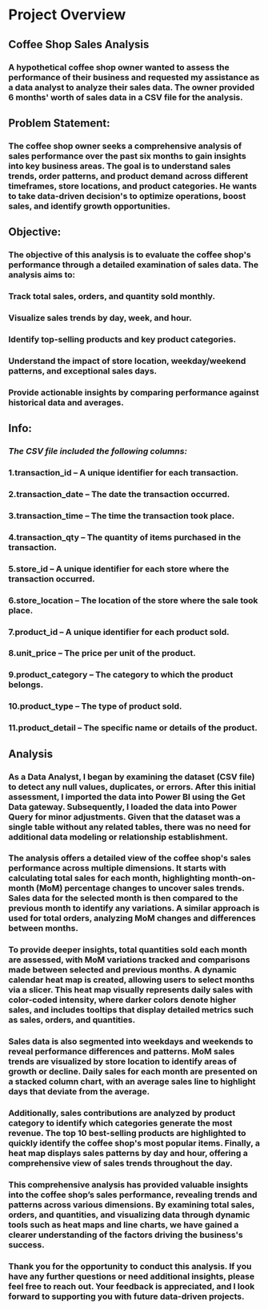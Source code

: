# **Project Overview**

## **Coffee Shop Sales Analysis**

### A hypothetical coffee shop owner wanted to assess the performance of their business and requested my assistance as a data analyst to analyze their sales data. The owner provided 6 months' worth of sales data in a CSV file for the analysis.

## **Problem Statement:**
### The coffee shop owner seeks a comprehensive analysis of sales performance over the past six months to gain insights into key business areas. The goal is to understand sales trends, order patterns, and product demand across different timeframes, store locations, and product categories. He wants to take data-driven decision's to optimize operations, boost sales, and identify growth opportunities.

## **Objective:**
### The objective of this analysis is to evaluate the coffee shop's performance through a detailed examination of sales data. The analysis aims to:
### Track total sales, orders, and quantity sold monthly.
### Visualize sales trends by day, week, and hour.
### Identify top-selling products and key product categories.
### Understand the impact of store location, weekday/weekend patterns, and exceptional sales days.
### Provide actionable insights by comparing performance against historical data and averages.

## **Info:**
### **_The CSV file included the following columns:_**
### 1.transaction_id – A unique identifier for each transaction.
### 2.transaction_date – The date the transaction occurred.
### 3.transaction_time – The time the transaction took place.
### 4.transaction_qty – The quantity of items purchased in the transaction.
### 5.store_id – A unique identifier for each store where the transaction occurred.
### 6.store_location – The location of the store where the sale took place.
### 7.product_id – A unique identifier for each product sold.
### 8.unit_price – The price per unit of the product.
### 9.product_category – The category to which the product belongs.
### 10.product_type – The type of product sold.
### 11.product_detail – The specific name or details of the product.

## **Analysis**
### As a Data Analyst, I began by examining the dataset (CSV file) to detect any null values, duplicates, or errors. After this initial assessment, I imported the data into Power BI using the Get Data gateway. Subsequently, I loaded the data into Power Query for minor adjustments. Given that the dataset was a single table without any related tables, there was no need for additional data modeling or relationship establishment.

### The analysis offers a detailed view of the coffee shop's sales performance across multiple dimensions. It starts with calculating total sales for each month, highlighting month-on-month (MoM) percentage changes to uncover sales trends. Sales data for the selected month is then compared to the previous month to identify any variations. A similar approach is used for total orders, analyzing MoM changes and differences between months.

### To provide deeper insights, total quantities sold each month are assessed, with MoM variations tracked and comparisons made between selected and previous months. A dynamic calendar heat map is created, allowing users to select months via a slicer. This heat map visually represents daily sales with color-coded intensity, where darker colors denote higher sales, and includes tooltips that display detailed metrics such as sales, orders, and quantities.

### Sales data is also segmented into weekdays and weekends to reveal performance differences and patterns. MoM sales trends are visualized by store location to identify areas of growth or decline. Daily sales for each month are presented on a stacked column chart, with an average sales line to highlight days that deviate from the average.

### Additionally, sales contributions are analyzed by product category to identify which categories generate the most revenue. The top 10 best-selling products are highlighted to quickly identify the coffee shop's most popular items. Finally, a heat map displays sales patterns by day and hour, offering a comprehensive view of sales trends throughout the day.

### This comprehensive analysis has provided valuable insights into the coffee shop’s sales performance, revealing trends and patterns across various dimensions. By examining total sales, orders, and quantities, and visualizing data through dynamic tools such as heat maps and line charts, we have gained a clearer understanding of the factors driving the business's success.

### Thank you for the opportunity to conduct this analysis. If you have any further questions or need additional insights, please feel free to reach out. Your feedback is appreciated, and I look forward to supporting you with future data-driven projects.
